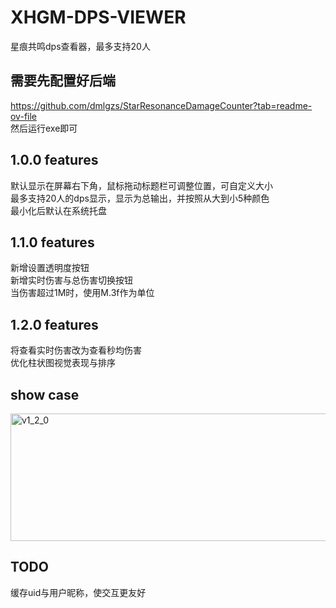 # XHGM-DPS-VIEWER
星痕共鸣dps查看器，最多支持20人

## 需要先配置好后端
https://github.com/dmlgzs/StarResonanceDamageCounter?tab=readme-ov-file<br>
然后运行exe即可

## 1.0.0 features
默认显示在屏幕右下角，鼠标拖动标题栏可调整位置，可自定义大小<br>
最多支持20人的dps显示，显示为总输出，并按照从大到小5种颜色<br>
最小化后默认在系统托盘<br>

## 1.1.0 features
新增设置透明度按钮<br>
新增实时伤害与总伤害切换按钮<br>
当伤害超过1M时，使用M.3f作为单位<br>

## 1.2.0 features
将查看实时伤害改为查看秒均伤害<br>
优化柱状图视觉表现与排序<br>

## show case
<img width="543" height="204" alt="v1_2_0" src="https://github.com/user-attachments/assets/a117f453-fcef-4b15-8a23-b7946ef9762e" />

## TODO
缓存uid与用户昵称，使交互更友好

